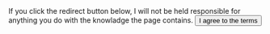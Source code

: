 <head>
<body>
    <a>If you click the redirect button below, I will not be held responsible for anything you do with the knowladge the page contains.</a>
<button id="myButton" class="float-left submit-button" >I agree to the terms</button>

<script type="text/javascript">
    document.getElementById("myButton").onclick = function () {
        location.href = "/website.htm";
    };
</script>
</body>
</head>

